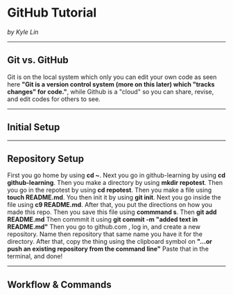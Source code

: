 # GitHub Tutorial

_by Kyle Lin_

---
## Git vs. GitHub

Git is on the local system which only you can edit your own code as seen here **"Git is a version control system (more on this later) which "tracks changes" for code."**,
while Github is a "cloud" so you can share, revise, and edit codes for others to see.

---
## Initial Setup



---
## Repository Setup

First you go home by using **cd ~**.
Next you go in github-learning by using **cd github-learning**.
Then you make a directory by using **mkdir repotest**.
Then you go in the repotest by using **cd repotest**.
Then you make a file using **touch README.md**.
You then init it by using **git init**.
Next you go inside the file using **c9 README.md**.
After that, you put the directions on how you made this repo.
Then you save this file using **commmand s**.
Then **git add README.md**
Then commmit it using **git commit -m "added text in README.md"**
Then you go to github.com , log in, and create a new repository.
Name then repository that same name you have it for the directory.
After that, copy the thing using the clipboard symbol on **"…or push an existing repository from the command line"**
Paste that in the terminal, and done!

---
## Workflow & Commands
